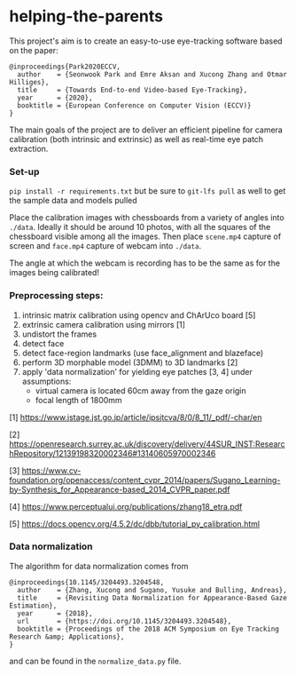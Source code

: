 # helping-the-parents

This project's aim is to create an easy-to-use eye-tracking software based on the paper:

```
@inproceedings{Park2020ECCV,
  author    = {Seonwook Park and Emre Aksan and Xucong Zhang and Otmar Hilliges},
  title     = {Towards End-to-end Video-based Eye-Tracking},
  year      = {2020},
  booktitle = {European Conference on Computer Vision (ECCV)}
}
```

The main goals of the project are to deliver an efficient pipeline for camera calibration (both intrinsic and extrinsic) as well as real-time eye patch extraction.

### Set-up

```pip install -r requirements.txt``` but be sure to ```git-lfs pull``` as well to get the sample data and models pulled

Place the calibration images with chessboards from a variety of angles into ```./data```. Ideally it should be around 10 photos, with all the squares of the chessboard visible among all the images. Then place ```scene.mp4``` capture of screen and ```face.mp4``` capture of webcam into ```./data```. 

The angle at which the webcam is recording has to be the same as for the images being calibrated!

### Preprocessing steps:

1) intrinsic matrix calibration using opencv and ChArUco board [5]
2) extrinsic camera calibration using mirrors [1]
3) undistort the frames
4) detect face 
5) detect face-region landmarks (use face_alignment and blazeface)
6) perform 3D morphable model (3DMM) to 3D landmarks [2]
7) apply 'data normalization' for yielding eye patches [3, 4] under assumptions:
    - virtual camera is located 60cm away from the gaze origin
    - focal length of 1800mm


[1] https://www.jstage.jst.go.jp/article/ipsjtcva/8/0/8_11/_pdf/-char/en

[2] https://openresearch.surrey.ac.uk/discovery/delivery/44SUR_INST:ResearchRepository/12139198320002346#13140605970002346

[3] https://www.cv-foundation.org/openaccess/content_cvpr_2014/papers/Sugano_Learning-by-Synthesis_for_Appearance-based_2014_CVPR_paper.pdf

[4] https://www.perceptualui.org/publications/zhang18_etra.pdf

[5] https://docs.opencv.org/4.5.2/dc/dbb/tutorial_py_calibration.html

### Data normalization

The algorithm for data normalization comes from

```
@inproceedings{10.1145/3204493.3204548,
  author    = {Zhang, Xucong and Sugano, Yusuke and Bulling, Andreas},
  title     = {Revisiting Data Normalization for Appearance-Based Gaze Estimation},
  year      = {2018},
  url       = {https://doi.org/10.1145/3204493.3204548},
  booktitle = {Proceedings of the 2018 ACM Symposium on Eye Tracking Research &amp; Applications},
}
```

and can be found in the ```normalize_data.py``` file.
